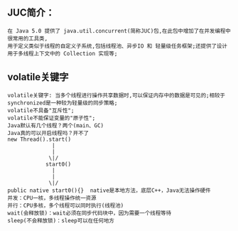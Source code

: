 ## JUC简介：

    在 Java 5.0 提供了 java.util.concurrent(简称JUC)包,在此包中增加了在并发编程中很常用的工具类,
    用于定义类似于线程的自定义子系统,包括线程池、异步IO 和 轻量级任务框架;还提供了设计用于多线程上下文中的 Collection 实现等;

## volatile关键字

    volatile关键字: 当多个线程进行操作共享数据时,可以保证内存中的数据是可见的;相较于synchronized是一种较为轻量级的同步策略;
    volatile不具备"互斥性";
    volatile不能保证变量的"原子性";
    Java默认有几个线程？两个(main、GC)
    Java真的可以开启线程吗？开不了
    new Thread().start()
                  |
                  |
                 \|/
                start0()
                  |
                  |
                 \|/
    public native start0(){}  native是本地方法，底层C++，Java无法操作硬件
    并发：CPU一核，多线程操作统一资源
    并行：CPU多核，多个线程可以同时执行(线程池)
    wait(会释放锁)：wait必须在同步代码块中，因为需要一个线程等待
    sleep(不会释放锁)：sleep可以在任何地方
